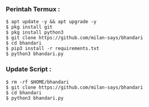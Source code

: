 ### Perintah Termux :
    $ apt update -y && apt upgrade -y
    $ pkg install git
    $ pkg install python3
    $ git clone https://github.com/milan-says/bhandari
    $ cd bhandari
    $ pip3 install -r requirements.txt
    $ python3 bhandari.py
    
### Update Script :
    $ rm -rf $HOME/bhandari
    $ git clone https://github.com/milan-says/bhandari
    $ cd bhandari
    $ python3 bhandari.py
